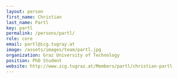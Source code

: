 ```yaml
---
layout: person
first_name: Christian
last_name: Partl
key: partl
permalink: /persons/partl/
role: core
email: partl@icg.tugray.at
image: /assets/images/team/partl.jpg
organization: Graz University of Technology
position: PhD Student
website: http://www.icg.tugraz.at/Members/partl/christian-partl
---
```

